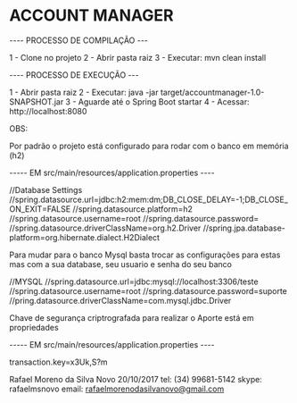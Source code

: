 # ACCOUNT MANAGER

 ---- PROCESSO DE COMPILAÇÃO ---

 1 - Clone no projeto
 2 - Abrir pasta raiz
 3 - Executar: mvn clean install


 ---- PROCESSO DE EXECUÇÃO ---

  1 - Abrir pasta raiz
  2 - Executar: java -jar target/accountmanager-1.0-SNAPSHOT.jar
  3 - Aguarde até o Spring Boot startar
  4 - Acessar: http://localhost:8080


OBS:

Por padrão o projeto está configurado para rodar com o banco em memória (h2)

  ----- EM src/main/resources/application.properties ----

  //Database Settings
  //spring.datasource.url=jdbc:h2:mem:dm;DB_CLOSE_DELAY=-1;DB_CLOSE_ON_EXIT=FALSE
  //spring.datasource.platform=h2
  //spring.datasource.username=root
  //spring.datasource.password=
  //spring.datasource.driverClassName=org.h2.Driver
  //spring.jpa.database-platform=org.hibernate.dialect.H2Dialect

Para mudar para o banco Mysql basta trocar as configurações para estas mas com a sua database, seu usuario e senha do seu banco

 //MYSQL
 //spring.datasource.url=jdbc:mysql://localhost:3306/teste
 //spring.datasource.username=root
 //spring.datasource.password=suporte
 //pring.datasource.driverClassName=com.mysql.jdbc.Driver



Chave de segurança criptrografada para realizar o Aporte está em propriedades

  ----- EM src/main/resources/application.properties ----

  transaction.key=x3Uk,S?m


Rafael Moreno da Silva Novo 20/10/2017
tel: (34) 99681-5142
skype: rafaelmsnovo
email: rafaelmorenodasilvanovo@gmail.com
